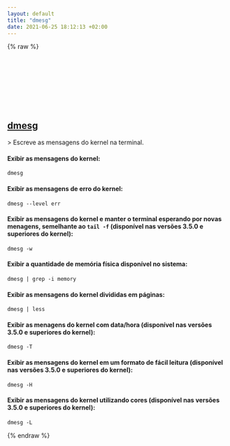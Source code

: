 ```yaml
---
layout: default
title: "dmesg"
date: 2021-06-25 18:12:13 +02:00
---
```

{% raw %}
<h2 id="dmesg">
  <a href="/pt_br/linux/dmesg.html">dmesg</a> <a href="#dmesg"><svg class="icon">
    <use href="/assets/images/unicode_sprite.svg#link" />
  </svg></a>
</h2>
> Escreve as mensagens do kernel na terminal.

#### Exibir as mensagens do kernel:
```shell
dmesg
```
#### Exibir as mensagens de erro do kernel:
```shell
dmesg --level err
```
#### Exibir as mensagens do kernel e manter o terminal esperando por novas menagens, semelhante ao `tail -f` (disponível nas versões 3.5.0 e superiores do kernel):
```shell
dmesg -w
```
#### Exibir a quantidade de memória física disponível no sistema:
```shell
dmesg | grep -i memory
```
#### Exibir as mensagens do kernel divididas em páginas:
```shell
dmesg | less
```
#### Exibir as menagens do kernel com data/hora (disponível nas versões 3.5.0 e superiores do kernel):
```shell
dmesg -T
```
#### Exibir as mensagens do kernel em um formato de fácil leitura (disponível nas versões 3.5.0 e superiores do kernel):
```shell
dmesg -H
```
#### Exibir as mensagens do kernel utilizando cores (disponível nas versões 3.5.0 e superiores do kernel):
```shell
dmesg -L
```
{% endraw %}